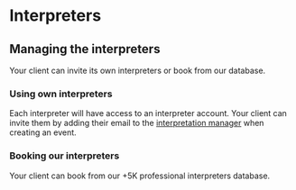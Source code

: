 # Interpreters

## Managing the interpreters

Your client can invite its own interpreters or book from our database.

### Using own interpreters
Each interpreter will have access to an interpreter account. Your client can invite them by adding their email to the [interpretation manager](/interpretation-player/index) when creating an event.


### Booking our interpreters
Your client can book from our +5K professional interpreters database.

